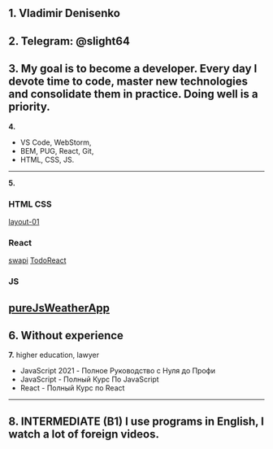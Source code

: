 **1.** Vladimir Denisenko
---
**2.** Telegram: @slight64
---
**3.** My goal is to become a developer. Every day I devote time to code, master new technologies and consolidate them in practice. Doing well is a priority.
---
**4.** 

 * VS Code, WebStorm,
 * BEM, PUG, React, Git,
 * HTML, CSS, JS.
---
**5.**

### HTML CSS
[layout-01](https://github.com/slight64/layout-01)

### React
[swapi](https://github.com/slight64/swapi)
[TodoReact](https://github.com/slight64/TodoReact)

### JS
[pureJsWeatherApp](https://github.com/slight64/pureJsWeatherApp)
---
**6.** Without experience
---
**7.** higher education, lawyer

   * JavaScript 2021 - Полное Руководство с Нуля до Профи
   * JavaScript - Полный Курс По JavaScript
   * React - Полный Курс по React

---
**8.** INTERMEDIATE (B1)
   I use programs in English,
   I watch a lot of foreign videos.
---
